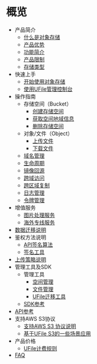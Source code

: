 # 概览

* 产品简介
    * [什么是对象存储](/ufile/introduction/concept)
    * [产品优势](/ufile/introduction/advantages)
    * [功能简介](/ufile/introduction/functions)
    * [产品限制](/ufile/introduction/limit)
    * [存储类型](/ufile/introduction/storage_type)
* 快速上手
    * [开始使用对象存储](/ufile/quick/quick_start)
    * [使用UFile管理控制台](/ufile/quick/console)
* 操作指南
    * 存储空间（Bucket）
        * [创建存储空间](/ufile/guide/bucket/devguide)
        * [获取空间地域信息](/ufile/guide/bucket/describe)
        * [删除存储空间](/ufile/guide/bucket/delete)
    * 对象/文件（Object）
        * [上传文件](/ufile/guide/file/put)
        * [下载文件](/ufile/guide/file/download)
    * [域名管理](/ufile/guide/domain)
    * [生命周期](/ufile/guide/lifecycle)
    * [镜像回源](/ufile/guide/mirror)
    * [跨域访问](/ufile/guide/cors)
    * [跨区域复制](/ufile/guide/multisite)
    * [日志管理](/ufile/guide/logging)
    * [令牌管理](/ufile/guide/token)
* 增值服务
    * [图片处理服务](/ufile/service/pic)
    * [海外专线服务](/ufile/service/overseas)
* [数据迁移说明](/ufile/remove)
* 鉴权方法说明
    * [API签名算法](/ufile/api/authorization)
    * [签名工具](/ufile/api/authorization-tool)
* [上传策略说明](/ufile/putpolicy)
* 管理工具及SDK
    * 管理工具
        * [空间管理](/ufile/tools/tools/tools_bcket)
        * [文件管理](/ufile/tools/tools/tools_file)
        * [UFile迁移工具](/ufile/tools/tools/ufile_import)
    * [SDK参考](/ufile/tools/sdk)
* [API参考](/ufile/api_reference)
* 支持AWS S3协议
    * [支持AWS S3 协议说明](/ufile/s3/s3_introduction)
    * [基于UFile S3的一些场景应用](/ufile/s3/s3_application)
* 产品价格
    * [UFile计费规则](/ufile/bill/new)
* [FAQ](/ufile/faq)
    
    
    
        
